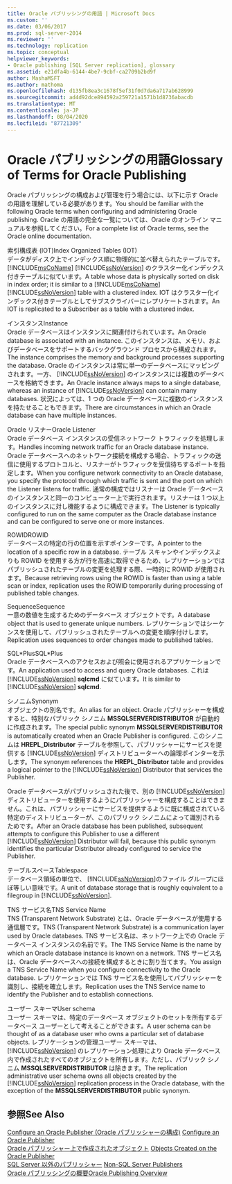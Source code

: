 ```yaml
---
title: Oracle パブリッシングの用語 | Microsoft Docs
ms.custom: ''
ms.date: 03/06/2017
ms.prod: sql-server-2014
ms.reviewer: ''
ms.technology: replication
ms.topic: conceptual
helpviewer_keywords:
- Oracle publishing [SQL Server replication], glossary
ms.assetid: e21dfa4b-6144-4be7-9cbf-ca2709b2bd9f
author: MashaMSFT
ms.author: mathoma
ms.openlocfilehash: d135fb8ea3c1678f5ef31f0d7da6a717ab628999
ms.sourcegitcommit: ad4d92dce894592a259721a1571b1d8736abacdb
ms.translationtype: MT
ms.contentlocale: ja-JP
ms.lasthandoff: 08/04/2020
ms.locfileid: "87721309"
---
```

# <a name="glossary-of-terms-for-oracle-publishing"></a><span data-ttu-id="db356-102">Oracle パブリッシングの用語</span><span class="sxs-lookup"><span data-stu-id="db356-102">Glossary of Terms for Oracle Publishing</span></span>
  <span data-ttu-id="db356-103">Oracle パブリッシングの構成および管理を行う場合には、以下に示す Oracle の用語を理解している必要があります。</span><span class="sxs-lookup"><span data-stu-id="db356-103">You should be familiar with the following Oracle terms when configuring and administering Oracle publishing.</span></span> <span data-ttu-id="db356-104">Oracle の用語の完全な一覧については、Oracle のオンライン マニュアルを参照してください。</span><span class="sxs-lookup"><span data-stu-id="db356-104">For a complete list of Oracle terms, see the Oracle online documentation.</span></span>  
  
 <span data-ttu-id="db356-105">索引構成表 (IOT)</span><span class="sxs-lookup"><span data-stu-id="db356-105">Index Organized Tables (IOT)</span></span>  
 <span data-ttu-id="db356-106">データがディスク上でインデックス順に物理的に並べ替えられたテーブルです。[!INCLUDE[msCoName](../../../includes/msconame-md.md)] [!INCLUDE[ssNoVersion](../../../includes/ssnoversion-md.md)] のクラスター化インデックス付きテーブルに似ています。</span><span class="sxs-lookup"><span data-stu-id="db356-106">A table whose data is physically sorted on disk in index order; it is similar to a [!INCLUDE[msCoName](../../../includes/msconame-md.md)] [!INCLUDE[ssNoVersion](../../../includes/ssnoversion-md.md)] table with a clustered index.</span></span> <span data-ttu-id="db356-107">IOT はクラスター化インデックス付きテーブルとしてサブスクライバーにレプリケートされます。</span><span class="sxs-lookup"><span data-stu-id="db356-107">An IOT is replicated to a Subscriber as a table with a clustered index.</span></span>  
  
 <span data-ttu-id="db356-108">インスタンス</span><span class="sxs-lookup"><span data-stu-id="db356-108">Instance</span></span>  
 <span data-ttu-id="db356-109">Oracle データベースはインスタンスに関連付けられています。</span><span class="sxs-lookup"><span data-stu-id="db356-109">An Oracle database is associated with an instance.</span></span> <span data-ttu-id="db356-110">このインスタンスは、メモリ、およびデータベースをサポートするバックグラウンド プロセスから構成されます。</span><span class="sxs-lookup"><span data-stu-id="db356-110">The instance comprises the memory and background processes supporting the database.</span></span> <span data-ttu-id="db356-111">Oracle のインスタンスは常に単一のデータベースにマッピングされます。一方、 [!INCLUDE[ssNoVersion](../../../includes/ssnoversion-md.md)] のインスタンスには複数のデータベースを格納できます。</span><span class="sxs-lookup"><span data-stu-id="db356-111">An Oracle instance always maps to a single database, whereas an instance of [!INCLUDE[ssNoVersion](../../../includes/ssnoversion-md.md)] can contain many databases.</span></span> <span data-ttu-id="db356-112">状況によっては、1 つの Oracle データベースに複数のインスタンスを持たせることもできます。</span><span class="sxs-lookup"><span data-stu-id="db356-112">There are circumstances in which an Oracle database can have multiple instances.</span></span>  
  
 <span data-ttu-id="db356-113">Oracle リスナー</span><span class="sxs-lookup"><span data-stu-id="db356-113">Oracle Listener</span></span>  
 <span data-ttu-id="db356-114">Oracle データベース インスタンスの受信ネットワーク トラフィックを処理します。</span><span class="sxs-lookup"><span data-stu-id="db356-114">Handles incoming network traffic for an Oracle database instance.</span></span> <span data-ttu-id="db356-115">Oracle データベースへのネットワーク接続を構成する場合、トラフィックの送信に使用するプロトコルと、リスナーがトラフィックを受信待ちするポートを指定します。</span><span class="sxs-lookup"><span data-stu-id="db356-115">When you configure network connectivity to an Oracle database, you specify the protocol through which traffic is sent and the port on which the Listener listens for traffic.</span></span> <span data-ttu-id="db356-116">通常の構成ではリスナーは Oracle データベースのインスタンスと同一のコンピューター上で実行されます。リスナーは 1 つ以上のインスタンスに対し機能するように構成できます。</span><span class="sxs-lookup"><span data-stu-id="db356-116">The Listener is typically configured to run on the same computer as the Oracle database instance and can be configured to serve one or more instances.</span></span>  
  
 <span data-ttu-id="db356-117">ROWID</span><span class="sxs-lookup"><span data-stu-id="db356-117">ROWID</span></span>  
 <span data-ttu-id="db356-118">データベースの特定の行の位置を示すポインターです。</span><span class="sxs-lookup"><span data-stu-id="db356-118">A pointer to the location of a specific row in a database.</span></span> <span data-ttu-id="db356-119">テーブル スキャンやインデックスよりも ROWID を使用する方が行を高速に取得できるため、レプリケーションではパブリッシュされたテーブルの変更を処理する際、一時的に ROWID が使用されます。</span><span class="sxs-lookup"><span data-stu-id="db356-119">Because retrieving rows using the ROWID is faster than using a table scan or index, replication uses the ROWID temporarily during processing of published table changes.</span></span>  
  
 <span data-ttu-id="db356-120">Sequence</span><span class="sxs-lookup"><span data-stu-id="db356-120">Sequence</span></span>  
 <span data-ttu-id="db356-121">一意の数値を生成するためのデータベース オブジェクトです。</span><span class="sxs-lookup"><span data-stu-id="db356-121">A database object that is used to generate unique numbers.</span></span> <span data-ttu-id="db356-122">レプリケーションではシーケンスを使用して、パブリッシュされたテーブルへの変更を順序付けします。</span><span class="sxs-lookup"><span data-stu-id="db356-122">Replication uses sequences to order changes made to published tables.</span></span>  
  
 <span data-ttu-id="db356-123">SQL\*Plus</span><span class="sxs-lookup"><span data-stu-id="db356-123">SQL\*Plus</span></span>  
 <span data-ttu-id="db356-124">Oracle データベースへのアクセスおよび照会に使用されるアプリケーションです。</span><span class="sxs-lookup"><span data-stu-id="db356-124">An application used to access and query Oracle databases.</span></span> <span data-ttu-id="db356-125">これは [!INCLUDE[ssNoVersion](../../../includes/ssnoversion-md.md)] **sqlcmd** に似ています。</span><span class="sxs-lookup"><span data-stu-id="db356-125">It is similar to [!INCLUDE[ssNoVersion](../../../includes/ssnoversion-md.md)] **sqlcmd**.</span></span>  
  
 <span data-ttu-id="db356-126">シノニム</span><span class="sxs-lookup"><span data-stu-id="db356-126">Synonym</span></span>  
 <span data-ttu-id="db356-127">オブジェクトの別名です。</span><span class="sxs-lookup"><span data-stu-id="db356-127">An alias for an object.</span></span> <span data-ttu-id="db356-128">Oracle パブリッシャーを構成すると、特別なパブリック シノニム **MSSQLSERVERDISTRIBUTOR** が自動的に作成されます。</span><span class="sxs-lookup"><span data-stu-id="db356-128">The special public synonym **MSSQLSERVERDISTRIBUTOR** is automatically created when an Oracle Publisher is configured.</span></span> <span data-ttu-id="db356-129">このシノニムは **HREPL_Distributor** テーブルを参照して、パブリッシャーにサービスを提供する [!INCLUDE[ssNoVersion](../../../includes/ssnoversion-md.md)] ディストリビューターへの論理ポインターを示します。</span><span class="sxs-lookup"><span data-stu-id="db356-129">The synonym references the **HREPL_Distributor** table and provides a logical pointer to the [!INCLUDE[ssNoVersion](../../../includes/ssnoversion-md.md)] Distributor that services the Publisher.</span></span>  
  
 <span data-ttu-id="db356-130">Oracle データベースがパブリッシュされた後で、別の [!INCLUDE[ssNoVersion](../../../includes/ssnoversion-md.md)] ディストリビューターを使用するようにパブリッシャーを構成することはできません。これは、パブリッシャーにサービスを提供するように既に構成されている特定のディストリビューターが、このパブリック シノニムによって識別されるためです。</span><span class="sxs-lookup"><span data-stu-id="db356-130">After an Oracle database has been published, subsequent attempts to configure this Publisher to use a different [!INCLUDE[ssNoVersion](../../../includes/ssnoversion-md.md)] Distributor will fail, because this public synonym identifies the particular Distributor already configured to service the Publisher.</span></span>  
  
 <span data-ttu-id="db356-131">テーブルスペース</span><span class="sxs-lookup"><span data-stu-id="db356-131">Tablespace</span></span>  
 <span data-ttu-id="db356-132">データベース領域の単位で、 [!INCLUDE[ssNoVersion](../../../includes/ssnoversion-md.md)]のファイル グループにほぼ等しい意味です。</span><span class="sxs-lookup"><span data-stu-id="db356-132">A unit of database storage that is roughly equivalent to a filegroup in [!INCLUDE[ssNoVersion](../../../includes/ssnoversion-md.md)].</span></span>  
  
 <span data-ttu-id="db356-133">TNS サービス名</span><span class="sxs-lookup"><span data-stu-id="db356-133">TNS Service Name</span></span>  
 <span data-ttu-id="db356-134">TNS (Transparent Network Substrate) とは、Oracle データベースが使用する通信層です。</span><span class="sxs-lookup"><span data-stu-id="db356-134">TNS (Transparent Network Substrate) is a communication layer used by Oracle databases.</span></span> <span data-ttu-id="db356-135">TNS サービス名は、ネットワーク上での Oracle データベース インスタンスの名前です。</span><span class="sxs-lookup"><span data-stu-id="db356-135">The TNS Service Name is the name by which an Oracle database instance is known on a network.</span></span> <span data-ttu-id="db356-136">TNS サービス名は、Oracle データベースへの接続を構成するときに割り当てます。</span><span class="sxs-lookup"><span data-stu-id="db356-136">You assign a TNS Service Name when you configure connectivity to the Oracle database.</span></span> <span data-ttu-id="db356-137">レプリケーションでは TNS サービス名を使用してパブリッシャーを識別し、接続を確立します。</span><span class="sxs-lookup"><span data-stu-id="db356-137">Replication uses the TNS Service name to identify the Publisher and to establish connections.</span></span>  
  
 <span data-ttu-id="db356-138">ユーザー スキーマ</span><span class="sxs-lookup"><span data-stu-id="db356-138">User schema</span></span>  
 <span data-ttu-id="db356-139">ユーザー スキーマは、特定のデータベース オブジェクトのセットを所有するデータベース ユーザーとして考えることができます。</span><span class="sxs-lookup"><span data-stu-id="db356-139">A user schema can be thought of as a database user who owns a particular set of database objects.</span></span> <span data-ttu-id="db356-140">レプリケーションの管理ユーザー スキーマは、 [!INCLUDE[ssNoVersion](../../../includes/ssnoversion-md.md)] のレプリケーション処理により Oracle データベース内で作成されたすべてのオブジェクトを所有します。ただし、パブリック シノニム **MSSQLSERVERDISTRIBUTOR** は除きます。</span><span class="sxs-lookup"><span data-stu-id="db356-140">The replication administrative user schema owns all objects created by the [!INCLUDE[ssNoVersion](../../../includes/ssnoversion-md.md)] replication process in the Oracle database, with the exception of the **MSSQLSERVERDISTRIBUTOR** public synonym.</span></span>  
  
## <a name="see-also"></a><span data-ttu-id="db356-141">参照</span><span class="sxs-lookup"><span data-stu-id="db356-141">See Also</span></span>  
 <span data-ttu-id="db356-142">[Configure an Oracle Publisher (Oracle パブリッシャーの構成)](configure-an-oracle-publisher.md) </span><span class="sxs-lookup"><span data-stu-id="db356-142">[Configure an Oracle Publisher](configure-an-oracle-publisher.md) </span></span>  
 <span data-ttu-id="db356-143">[Oracle パブリッシャー上で作成されたオブジェクト](objects-created-on-the-oracle-publisher.md) </span><span class="sxs-lookup"><span data-stu-id="db356-143">[Objects Created on the Oracle Publisher](objects-created-on-the-oracle-publisher.md) </span></span>  
 <span data-ttu-id="db356-144">[SQL Server 以外のパブリッシャー](non-sql-server-publishers.md) </span><span class="sxs-lookup"><span data-stu-id="db356-144">[Non-SQL Server Publishers](non-sql-server-publishers.md) </span></span>  
 [<span data-ttu-id="db356-145">Oracle パブリッシングの概要</span><span class="sxs-lookup"><span data-stu-id="db356-145">Oracle Publishing Overview</span></span>](oracle-publishing-overview.md)  
  
  
